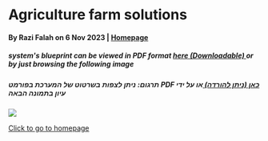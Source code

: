 # Agriculture farm solutions 
#### By Razi Falah on 6 Nov 2023 | <a href="https://github.com/RaziFalah/agriculture-project"> Homepage </a>
##### system's blueprint can be viewed in PDF format <a href="https://github.com/RaziFalah/agriculture-project/blob/main/docs/Blueprint.pdf">here (Downloadable) </a> or by just browsing the following image 
##### תרגום: ניתן לצפות בשרטוט של המערכת בפורמט PDF <a href="https://github.com/RaziFalah/agriculture-project/blob/main/docs/Blueprint.pdf"> כאן (ניתן להורדה) </a>  או על ידי עיון בתמונה הבאה

<image src="/digrams/blueprint.jpg">

<a href="https://github.com/RaziFalah/agriculture-project"> Click to go to homepage </a>
